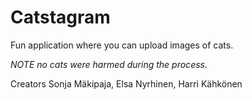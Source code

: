 # Catstagram

Fun application where you can upload images of cats.


*NOTE no cats were harmed during the process.*

Creators Sonja Mäkipaja, Elsa Nyrhinen, Harri Kähkönen
